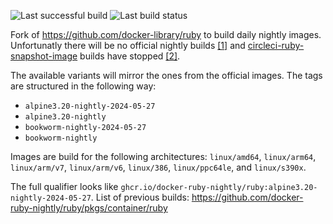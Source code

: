 ![Last successful build](https://img.shields.io/badge/dynamic/json?url=https%3A%2F%2Fapi.github.com%2Frepos%2Fdocker-ruby-nightly%2Fruby%2Factions%2Fworkflows%2Fnightly.yml%2Fruns%3Fstatus%3Dcompleted%26event%3Dschedule&query=%24.workflow_runs%5B0%5D%5B'updated_at'%5D&logo=githubactions&label=Last%20successful%20build) ![Last build status](https://github.com/docker-ruby-nightly/ruby/actions/workflows/nightly.yml/badge.svg)

Fork of https://github.com/docker-library/ruby to build daily nightly images. Unfortunatly there will be no official nightly builds [[1]](https://github.com/docker-library/ruby/issues/222) and [circleci-ruby-snapshot-image](https://github.com/rubocop/circleci-ruby-snapshot-image) builds have stopped [[2]](https://github.com/rubocop/circleci-ruby-snapshot-image/issues/21).

The available variants will mirror the ones from the official images. The tags are structured in the following way:
* `alpine3.20-nightly-2024-05-27`
* `alpine3.20-nightly`
* `bookworm-nightly-2024-05-27`
* `bookworm-nightly`

Images are build for the following architectures: `linux/amd64`, `linux/arm64`, `linux/arm/v7`, `linux/arm/v6`, `linux/386`, `linux/ppc64le`, and `linux/s390x`.

The full qualifier looks like `ghcr.io/docker-ruby-nightly/ruby:alpine3.20-nightly-2024-05-27`. List of previous builds: https://github.com/docker-ruby-nightly/ruby/pkgs/container/ruby
